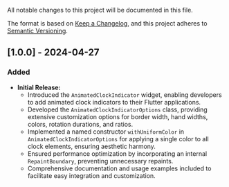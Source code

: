 All notable changes to this project will be documented in this file.

The format is based on [Keep a Changelog](https://keepachangelog.com/en/1.0.0/),
and this project adheres to [Semantic Versioning](https://semver.org/spec/v2.0.0.html).

## [1.0.0] - 2024-04-27
### Added
- **Initial Release:**
    - Introduced the `AnimatedClockIndicator` widget, enabling developers to add animated clock indicators to their Flutter applications.
    - Developed the `AnimatedClockIndicatorOptions` class, providing extensive customization options for border width, hand widths, colors, rotation durations, and ratios.
    - Implemented a named constructor `withUniformColor` in `AnimatedClockIndicatorOptions` for applying a single color to all clock elements, ensuring aesthetic harmony.
    - Ensured performance optimization by incorporating an internal `RepaintBoundary`, preventing unnecessary repaints.
    - Comprehensive documentation and usage examples included to facilitate easy integration and customization.
